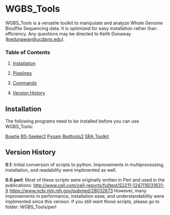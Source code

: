 # WGBS_Tools

WGBS_Tools is a versatile toolkit to manipulate and analyze Whole Genome Bisulfite Sequencing data. It is optimized for easy installation rather than efficiency. Any questions may be directed to Keith Dunaway (kwdunaway@ucdavis.edu).

### Table of Contents

1. [Installation](#Installation)

1. [Pipelines](#Pipelines)

1. [Commands](#Commands)

1. [Version History](#VersionHistory)

## <a name="Installation"> Installation </a>

The following programs need to be installed before you can use WGBS_Tools:

  [Bowtie](http://bowtie-bio.sourceforge.net/manual.shtml)
  [BS-Seeker2](https://github.com/BSSeeker/BSseeker2)
  [Pysam](https://github.com/pysam-developers/pysam)
  [Bedtools2](https://github.com/arq5x/bedtools2)
  [SRA Toolkit](http://www.ncbi.nlm.nih.gov/books/NBK158900/)



## <a name="VersionHistory"> Version History </a>
__0.1__:
Initial conversion of scripts to python. Improvements in multiprocessing, installation, and readability were implimented as well.

__0.0.perl__:
Most of these scripts were originally written in Perl and used in the publications:
http://www.cell.com/cell-reports/fulltext/S2211-1247(16)31631-X
https://www.ncbi.nlm.nih.gov/pubmed/28032673
However, many improvements in performance, installation ease, and understandability were implimented since this version. If you still want those scripts, please go to folder: WGBS_Tools/perl

